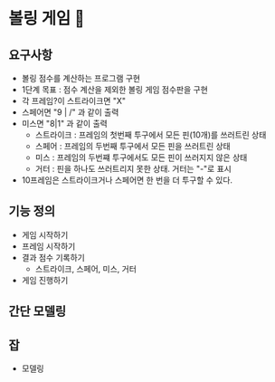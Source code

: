 # 볼링 게임 🎳

## 요구사항

- 볼링 점수를 계산하는 프로그램 구현
- 1단계 목표 : 점수 계산을 제외한 볼링 게임 점수판을 구현
- 각 프레임?이 스트라이크면 "X"
- 스페어면 "9 | /" 과 같이 출력
- 미스면 "8|1" 과 같이 출력
  - 스트라이크 : 프레임의 첫번째 투구에서 모든 핀(10개)를 쓰러트린 상태
  - 스페어 : 프레임의 두번째 투구에서 모든 핀을 쓰러트린 상태
  - 미스 : 프레임의 두번쨰 투구에서도 모든 핀이 쓰러지지 않은 상태
  - 거터 : 핀을 하나도 쓰러트리지 못한 상태. 거터는 "-"로 표시
- 10프레임은 스트라이크거나 스페어면 한 번을 더 투구할 수 있다.

## 기능 정의

- 게임 시작하기
- 프레임 시작하기
- 결과 점수 기록하기
  - 스트라이크, 스페어, 미스, 거터
- 게임 진행하기

## 간단 모델링



## 잡

- 모델링 
